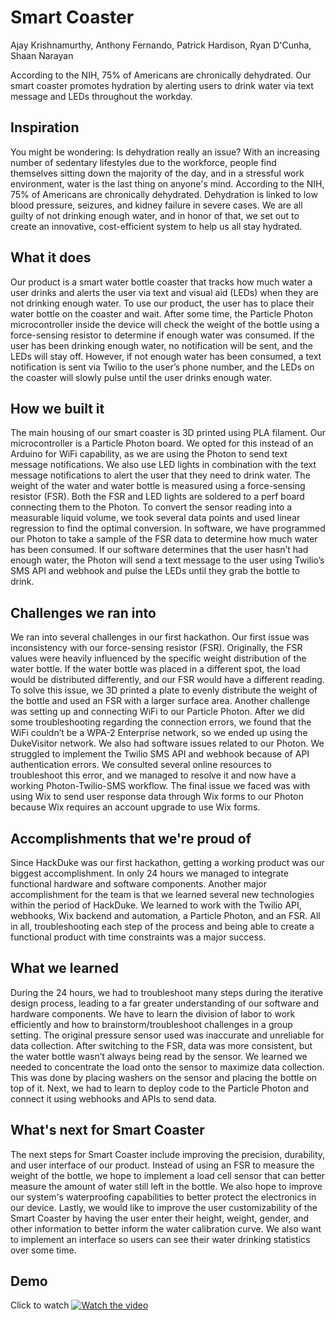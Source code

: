 # Smart Coaster
Ajay Krishnamurthy, Anthony Fernando, Patrick Hardison, Ryan D'Cunha, Shaan Narayan

According to the NIH, 75% of Americans are chronically dehydrated. Our smart coaster promotes hydration by alerting users to drink water via text message and LEDs throughout the workday. 
 
## Inspiration
You might be wondering: Is dehydration really an issue? With an increasing number of sedentary lifestyles due to the workforce, people find themselves sitting down the majority of the day, and in a stressful work environment, water is the last thing on anyone's mind. According to the NIH, 75% of Americans are chronically dehydrated. Dehydration is linked to low blood pressure, seizures, and kidney failure in severe cases. We are all guilty of not drinking enough water, and in honor of that, we set out to create an innovative, cost-efficient system to help us all stay hydrated.

## What it does
Our product is a smart water bottle coaster that tracks how much water a user drinks and alerts the user via text and visual aid (LEDs) when they are not drinking enough water. To use our product, the user has to place their water bottle on the coaster and wait. After some time, the Particle Photon microcontroller inside the device will check the weight of the bottle using a force-sensing resistor to determine if enough water was consumed. If the user has been drinking enough water, no notification will be sent, and the LEDs will stay off. However, if not enough water has been consumed, a text notification is sent via Twilio to the user’s phone number, and the LEDs on the coaster will slowly pulse until the user drinks enough water.

## How we built it
The main housing of our smart coaster is 3D printed using PLA filament. Our microcontroller is a Particle Photon board. We opted for this instead of an Arduino for WiFi capability, as we are using the Photon to send text message notifications. We also use LED lights in combination with the text message notifications to alert the user that they need to drink water. The weight of the water and water bottle is measured using a force-sensing resistor (FSR).  Both the FSR and LED lights are soldered to a perf board connecting them to the Photon. To convert the sensor reading into a measurable liquid volume, we took several data points and used linear regression to find the optimal conversion. In software, we have programmed our Photon to take a sample of the FSR data to determine how much water has been consumed. If our software determines that the user hasn’t had enough water, the Photon will send a text message to the user using Twilio’s SMS API and webhook and pulse the LEDs until they grab the bottle to drink.

## Challenges we ran into
We ran into several challenges in our first hackathon. Our first issue was inconsistency with our force-sensing resistor (FSR). Originally, the FSR values were heavily influenced by the specific weight distribution of the water bottle. If the water bottle was placed in a different spot, the load would be distributed differently, and our FSR would have a different reading. To solve this issue, we 3D printed a plate to evenly distribute the weight of the bottle and used an FSR with a larger surface area. Another challenge was setting up and connecting WiFi to our Particle Photon. After we did some troubleshooting regarding the connection errors, we found that the WiFi couldn’t be a WPA-2 Enterprise network, so we ended up using the DukeVisitor network. We also had software issues related to our Photon. We struggled to implement the Twilio SMS API and webhook because of API authentication errors. We consulted several online resources to troubleshoot this error, and we managed to resolve it and now have a working Photon-Twilio-SMS workflow. The final issue we faced was with using Wix to send user response data through Wix forms to our Photon because Wix requires an account upgrade to use Wix forms.
 
## Accomplishments that we're proud of
Since HackDuke was our first hackathon, getting a working product was our biggest accomplishment. In only 24 hours we managed to integrate functional hardware and software components. Another major accomplishment for the team is that we learned several new technologies within the period of HackDuke. We learned to work with the Twilio API, webhooks, Wix backend and automation, a Particle Photon, and an FSR. All in all, troubleshooting each step of the process and being able to create a functional product with time constraints was a major success.

## What we learned
During the 24 hours, we had to troubleshoot many steps during the iterative design process, leading to a far greater understanding of our software and hardware components. We have to learn the division of labor to work efficiently and how to brainstorm/troubleshoot challenges in a group setting. The original pressure sensor used was inaccurate and unreliable for data collection. After switching to the FSR, data was more consistent, but the water bottle wasn’t always being read by the sensor. We learned we needed to concentrate the load onto the sensor to maximize data collection. This was done by placing washers on the sensor and placing the bottle on top of it. Next, we had to learn to deploy code to the Particle Photon and connect it using webhooks and APIs to send data. 

## What's next for Smart Coaster
The next steps for Smart Coaster include improving the precision, durability, and user interface of our product. Instead of using an FSR to measure the weight of the bottle, we hope to implement a load cell sensor that can better measure the amount of water still left in the bottle. We also hope to improve our system's waterproofing capabilities to better protect the electronics in our device. Lastly, we would like to improve the user customizability of the Smart Coaster by having the user enter their height, weight, gender, and other information to better inform the water calibration curve. We also want to implement an interface so users can see their water drinking statistics over some time.

## Demo
Click to watch
[![Watch the video](https://img.youtube.com/vi/L-6ZjFuQa9M/maxresdefault.jpg)](https://youtu.be/L-6ZjFuQa9M)
